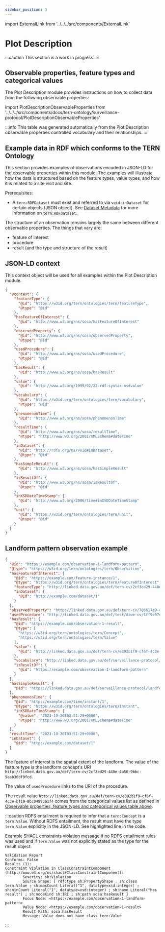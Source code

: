 ```yaml
---
sidebar_position: 3
---
```


import ExternalLink from '../../../src/components/ExternalLink'

# Plot Description

:::caution
This section is a work in progress.
:::

## Observable properties, feature types and categorical values

The Plot Description module provides instructions on how to collect data from the following observable properties:

import PlotDescriptionObservableProperties from '../../../src/components/docs/tern-ontology/surveillance-protocol/PlotDescriptionObservableProperties'

<PlotDescriptionObservableProperties />

:::info
This table was generated automatically from the Plot Description observable properties controlled vocabulary and their relationships.
:::

## Example data in RDF which conforms to the TERN Ontology

This section provides examples of observations encoded in JSON-LD for the observable properties within this module. The examples will illustrate how the data is structured based on the feature types, value types, and how it is related to a site visit and site.

Prerequisites:

- A `tern:RDFDataset` must exist and referred to via `void:inDataset` for certain objects (JSON object). See [Dataset Metadata](/tern-ontology/dev-guide/surveillance-protocol/metadata) for more information on `tern:RDFDataset`.

The structure of an observation remains largely the same between different observable properties. The things that vary are:

- feature of interest
- procedure
- result (and the type and structure of the result)

## JSON-LD context

This context object will be used for all examples within the Plot Description module.

```json
{
  "@context": {
    "featureType": {
      "@id": "https://w3id.org/tern/ontologies/tern/featureType",
      "@type": "@id"
    },
    "hasFeatureOfInterest": {
      "@id": "http://www.w3.org/ns/sosa/hasFeatureOfInterest"
    },
    "observedProperty": {
      "@id": "http://www.w3.org/ns/sosa/observedProperty",
      "@type": "@id"
    },
    "usedProcedure": {
      "@id": "http://www.w3.org/ns/sosa/usedProcedure",
      "@type": "@id"
    },
    "hasResult": {
      "@id": "http://www.w3.org/ns/sosa/hasResult"
    },
    "value": {
      "@id": "http://www.w3.org/1999/02/22-rdf-syntax-ns#value"
    },
    "vocabulary": {
      "@id": "https://w3id.org/tern/ontologies/tern/vocabulary",
      "@type": "@id"
    },
    "phenomenonTime": {
      "@id": "http://www.w3.org/ns/sosa/phenomenonTime"
    },
    "resultTime": {
      "@id": "http://www.w3.org/ns/sosa/resultTime",
      "@type": "http://www.w3.org/2001/XMLSchema#dateTime"
    },
    "inDataset": {
      "@id": "http://rdfs.org/ns/void#inDataset",
      "@type": "@id"
    },
    "hasSimpleResult": {
      "@id": "http://www.w3.org/ns/sosa/hasSimpleResult"
    },
    "isResultOf": {
      "@id": "http://www.w3.org/ns/sosa/isResultOf",
      "@type": "@id"
    },
    "inXSDDateTimeStamp": {
      "@id": "http://www.w3.org/2006/time#inXSDDateTimeStamp"
    },
    "unit": {
      "@id": "https://w3id.org/tern/ontologies/tern/unit",
      "@type": "@id"
    }
  }
}
```

## Landform pattern observation example

```json {8-10,16,40-42}
{
  "@id": "https://example.com/observation-1-landform-pattern",
  "@type": "https://w3id.org/tern/ontologies/tern/Observation",
  "hasFeatureOfInterest": {
    "@id": "https://example.com/feature-instance/1",
    "@type": "https://w3id.org/tern/ontologies/tern/FeatureOfInterest",
    "featureType": "http://linked.data.gov.au/def/tern-cv/2cf3ed29-440e-4a50-9bbc-5aab30df9fcd",
    "inDataset": {
      "@id": "http://example.com/dataset/1"
    }
  },
  "observedProperty": "http://linked.data.gov.au/def/tern-cv/78b617e9-cd18-40b7-ad38-efc30579e680",
  "usedProcedure": "http://linked.data.gov.au/def/test/dawe-cv/1ff9e97c-3bdd-44c9-bdd3-401fa31c0b32",
  "hasResult": {
    "@id": "https://example.com/observation-1-result",
    "@type": [
      "https://w3id.org/tern/ontologies/tern/Concept",
      "https://w3id.org/tern/ontologies/tern/Value"
    ],
    "value": {
      "@id": "http://linked.data.gov.au/def/tern-cv/e392b1f9-cf6f-4c3e-bf19-8bc04893a1f4"
    },
    "vocabulary": "http://linked.data.gov.au/def/surveillance-protocol/landform-pattern",
    "isResultOf": {
      "@id": "https://example.com/observation-1-landform-pattern"
    }
  },
  "hasSimpleResult": {
    "@id": "https://linked.data.gov.au/def/surveillance-protocol/landform-pattern/1"
  },
  "phenomenonTime": {
    "@id": "http://example.com/time/instant/1",
    "@type": "https://w3id.org/tern/ontologies/tern/Instant",
    "inXSDDateTimeStamp": {
      "@value": "2021-10-20T03:51:29+0000",
      "@type": "http://www.w3.org/2001/XMLSchema#dateTime"
    }
  },
  "resultTime": "2021-10-20T03:51:29+0000",
  "inDataset": {
    "@id": "http://example.com/dataset/1"
  }
}
```

The feature of interest is the spatial extent of the landform. The value of the feature type is the landform concept's URI <ExternalLink href="http://linked.data.gov.au/def/tern-cv/2cf3ed29-440e-4a50-9bbc-5aab30df9fcd">`http://linked.data.gov.au/def/tern-cv/2cf3ed29-440e-4a50-9bbc-5aab30df9fcd`</ExternalLink>.

The value of `usedProcedure` links to the URI of the procedure.

The result value <ExternalLink href="http://linked.data.gov.au/def/tern-cv/e392b1f9-cf6f-4c3e-bf19-8bc04893a1f4">`http://linked.data.gov.au/def/tern-cv/e392b1f9-cf6f-4c3e-bf19-8bc04893a1f4`</ExternalLink> comes from the categorical values list as defined in [Observable properties, feature types and categorical values table above](/tern-ontology/dev-guide/surveillance-protocol/plot-description#observable-properties-feature-types-and-categorical-values).

:::caution
RDFS entailment is required to infer that a `tern:Concept` is a `tern:Value`.
Without RDFS entailment, the result must have the type `tern:Value` explicitly in the JSON-LD. See highlighted line in the code.

Example SHACL constraints violation message if no RDFS entailment rules was used and if `tern:Value` was not explicitly stated as the type for the result object.

```
Validation Report
Conforms: False
Results (1):
Constraint Violation in ClassConstraintComponent (http://www.w3.org/ns/shacl#ClassConstraintComponent):
        Severity: sh:Violation
        Source Shape: [ rdf:type sh:PropertyShape ; sh:class tern:Value ; sh:maxCount Literal("1", datatype=xsd:integer) ; sh:minCount Literal("1", datatype=xsd:integer) ; sh:name Literal("has result") ; sh:nodeKind sh:IRI ; sh:path sosa:hasResult ]
        Focus Node: <https://example.com/observation-1-landform-pattern>
        Value Node: <https://example.com/observation-1-result>
        Result Path: sosa:hasResult
        Message: Value does not have class tern:Value
```

:::
